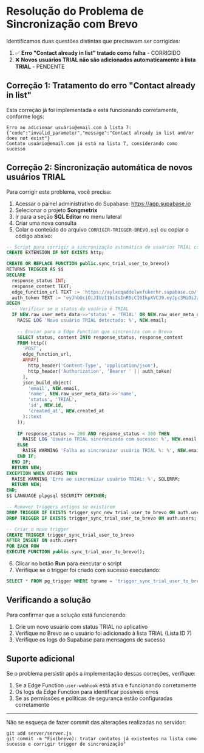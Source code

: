 # Resolução do Problema de Sincronização com Brevo

Identificamos duas questões distintas que precisavam ser corrigidas:

1. ✅ **Erro "Contact already in list" tratado como falha** - CORRIGIDO
2. ❌ **Novos usuários TRIAL não são adicionados automaticamente à lista TRIAL** - PENDENTE

## Correção 1: Tratamento do erro "Contact already in list"

Esta correção já foi implementada e está funcionando corretamente, conforme logs:

```
Erro ao adicionar usuário@email.com à lista 7: {"code":"invalid_parameter","message":"Contact already in list and/or does not exist"}
Contato usuário@email.com já está na lista 7, considerando como sucesso
```

## Correção 2: Sincronização automática de novos usuários TRIAL

Para corrigir este problema, você precisa:

1. Acessar o painel administrativo do Supabase: https://app.supabase.io
2. Selecionar o projeto **Songmetrix**
3. Ir para a seção **SQL Editor** no menu lateral
4. Criar uma nova consulta
5. Colar o conteúdo do arquivo `CORRIGIR-TRIGGER-BREVO.sql` ou copiar o código abaixo:

```sql
-- Script para corrigir a sincronização automática de usuários TRIAL com Brevo
CREATE EXTENSION IF NOT EXISTS http;

CREATE OR REPLACE FUNCTION public.sync_trial_user_to_brevo()
RETURNS TRIGGER AS $$
DECLARE
  response_status INT;
  response_content TEXT;
  edge_function_url TEXT := 'https://aylxcqaddelwxfukerhr.supabase.co/functions/v1/user-webhook';
  auth_token TEXT := 'eyJhbGciOiJIUzI1NiIsInR5cCI6IkpXVCJ9.eyJpc3MiOiJzdXBhYmFzZSIsInJlZiI6ImF5bHhjcWFkZGVsd3hmdWtlcmhyIiwicm9sZSI6ImFub24iLCJpYXQiOjE3NDAwMTc2NTksImV4cCI6MjA1NTU5MzY1OX0.YqQAdHMeGMmPAfKFtZPTovJ8szJi_iiUwkEnnLk1Cg8';
BEGIN
  -- Verificar se o status do usuário é TRIAL
  IF NEW.raw_user_meta_data->>'status' = 'TRIAL' OR NEW.raw_user_meta_data->>'status' IS NULL THEN
    RAISE LOG 'Novo usuário TRIAL detectado: %', NEW.email;
    
    -- Enviar para a Edge Function que sincroniza com o Brevo
    SELECT status, content INTO response_status, response_content
    FROM http((
      'POST',
      edge_function_url,
      ARRAY[
        http_header('Content-Type', 'application/json'),
        http_header('Authorization', 'Bearer ' || auth_token)
      ],
      json_build_object(
        'email', NEW.email,
        'name', NEW.raw_user_meta_data->>'name',
        'status', 'TRIAL',
        'id', NEW.id,
        'created_at', NEW.created_at
      )::text
    ));
    
    IF response_status >= 200 AND response_status < 300 THEN
      RAISE LOG 'Usuário TRIAL sincronizado com sucesso: %', NEW.email;
    ELSE
      RAISE WARNING 'Falha ao sincronizar usuário TRIAL %: %', NEW.email, response_content;
    END IF;
  END IF;
  RETURN NEW;
EXCEPTION WHEN OTHERS THEN
  RAISE WARNING 'Erro ao sincronizar usuário TRIAL: %', SQLERRM;
  RETURN NEW;
END;
$$ LANGUAGE plpgsql SECURITY DEFINER;

-- Remover triggers antigos se existirem
DROP TRIGGER IF EXISTS trigger_sync_new_trial_user_to_brevo ON auth.users;
DROP TRIGGER IF EXISTS trigger_sync_trial_user_to_brevo ON auth.users;

-- Criar o novo trigger
CREATE TRIGGER trigger_sync_trial_user_to_brevo
AFTER INSERT ON auth.users
FOR EACH ROW
EXECUTE FUNCTION public.sync_trial_user_to_brevo();
```

6. Clicar no botão **Run** para executar o script
7. Verifique se o trigger foi criado com sucesso executando:

```sql
SELECT * FROM pg_trigger WHERE tgname = 'trigger_sync_trial_user_to_brevo';
```

## Verificando a solução

Para confirmar que a solução está funcionando:

1. Crie um novo usuário com status TRIAL no aplicativo
2. Verifique no Brevo se o usuário foi adicionado à lista TRIAL (Lista ID 7)
3. Verifique os logs do Supabase para mensagens de sucesso

## Suporte adicional

Se o problema persistir após a implementação dessas correções, verifique:

1. Se a Edge Function `user-webhook` está ativa e funcionando corretamente
2. Os logs da Edge Function para identificar possíveis erros
3. Se as permissões e políticas de segurança estão configuradas corretamente

---

Não se esqueça de fazer commit das alterações realizadas no servidor:

```
git add server/server.js
git commit -m "Fix(brevo): tratar contatos já existentes na lista como sucesso e corrigir trigger de sincronização"
``` 